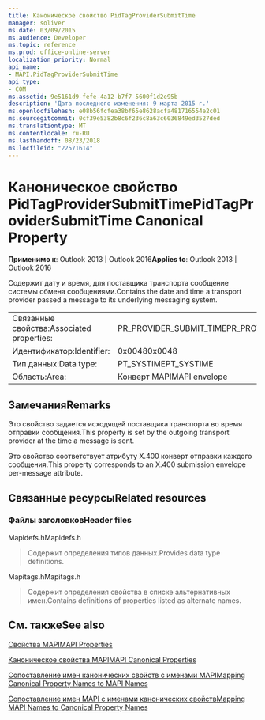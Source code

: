 ```yaml
---
title: Каноническое свойство PidTagProviderSubmitTime
manager: soliver
ms.date: 03/09/2015
ms.audience: Developer
ms.topic: reference
ms.prod: office-online-server
localization_priority: Normal
api_name:
- MAPI.PidTagProviderSubmitTime
api_type:
- COM
ms.assetid: 9e5161d9-fefe-4a12-b7f7-5600f1d2e95b
description: 'Дата последнего изменения: 9 марта 2015 г.'
ms.openlocfilehash: e08b56fcfea38bf65e8628acfa481716554e2c01
ms.sourcegitcommit: 0cf39e5382b8c6f236c8a63c6036849ed3527ded
ms.translationtype: MT
ms.contentlocale: ru-RU
ms.lasthandoff: 08/23/2018
ms.locfileid: "22571614"
---
```

# <a name="pidtagprovidersubmittime-canonical-property"></a><span data-ttu-id="4f484-103">Каноническое свойство PidTagProviderSubmitTime</span><span class="sxs-lookup"><span data-stu-id="4f484-103">PidTagProviderSubmitTime Canonical Property</span></span>

  
  
<span data-ttu-id="4f484-104">**Применимо к**: Outlook 2013 | Outlook 2016</span><span class="sxs-lookup"><span data-stu-id="4f484-104">**Applies to**: Outlook 2013 | Outlook 2016</span></span> 
  
<span data-ttu-id="4f484-105">Содержит дату и время, для поставщика транспорта сообщение системы обмена сообщениями.</span><span class="sxs-lookup"><span data-stu-id="4f484-105">Contains the date and time a transport provider passed a message to its underlying messaging system.</span></span>
  
|||
|:-----|:-----|
|<span data-ttu-id="4f484-106">Связанные свойства:</span><span class="sxs-lookup"><span data-stu-id="4f484-106">Associated properties:</span></span>  <br/> |<span data-ttu-id="4f484-107">PR_PROVIDER_SUBMIT_TIME</span><span class="sxs-lookup"><span data-stu-id="4f484-107">PR_PROVIDER_SUBMIT_TIME</span></span>  <br/> |
|<span data-ttu-id="4f484-108">Идентификатор:</span><span class="sxs-lookup"><span data-stu-id="4f484-108">Identifier:</span></span>  <br/> |<span data-ttu-id="4f484-109">0x0048</span><span class="sxs-lookup"><span data-stu-id="4f484-109">0x0048</span></span>  <br/> |
|<span data-ttu-id="4f484-110">Тип данных:</span><span class="sxs-lookup"><span data-stu-id="4f484-110">Data type:</span></span>  <br/> |<span data-ttu-id="4f484-111">PT_SYSTIME</span><span class="sxs-lookup"><span data-stu-id="4f484-111">PT_SYSTIME</span></span>  <br/> |
|<span data-ttu-id="4f484-112">Область:</span><span class="sxs-lookup"><span data-stu-id="4f484-112">Area:</span></span>  <br/> |<span data-ttu-id="4f484-113">Конверт MAPI</span><span class="sxs-lookup"><span data-stu-id="4f484-113">MAPI envelope</span></span>  <br/> |
   
## <a name="remarks"></a><span data-ttu-id="4f484-114">Замечания</span><span class="sxs-lookup"><span data-stu-id="4f484-114">Remarks</span></span>

<span data-ttu-id="4f484-115">Это свойство задается исходящей поставщика транспорта во время отправки сообщения.</span><span class="sxs-lookup"><span data-stu-id="4f484-115">This property is set by the outgoing transport provider at the time a message is sent.</span></span>
  
<span data-ttu-id="4f484-116">Это свойство соответствует атрибуту X.400 конверт отправки каждого сообщения.</span><span class="sxs-lookup"><span data-stu-id="4f484-116">This property corresponds to an X.400 submission envelope per-message attribute.</span></span> 
  
## <a name="related-resources"></a><span data-ttu-id="4f484-117">Связанные ресурсы</span><span class="sxs-lookup"><span data-stu-id="4f484-117">Related resources</span></span>

### <a name="header-files"></a><span data-ttu-id="4f484-118">Файлы заголовков</span><span class="sxs-lookup"><span data-stu-id="4f484-118">Header files</span></span>

<span data-ttu-id="4f484-119">Mapidefs.h</span><span class="sxs-lookup"><span data-stu-id="4f484-119">Mapidefs.h</span></span>
  
> <span data-ttu-id="4f484-120">Содержит определения типов данных.</span><span class="sxs-lookup"><span data-stu-id="4f484-120">Provides data type definitions.</span></span>
    
<span data-ttu-id="4f484-121">Mapitags.h</span><span class="sxs-lookup"><span data-stu-id="4f484-121">Mapitags.h</span></span>
  
> <span data-ttu-id="4f484-122">Содержит определения свойства в списке альтернативных имен.</span><span class="sxs-lookup"><span data-stu-id="4f484-122">Contains definitions of properties listed as alternate names.</span></span>
    
## <a name="see-also"></a><span data-ttu-id="4f484-123">См. также</span><span class="sxs-lookup"><span data-stu-id="4f484-123">See also</span></span>



[<span data-ttu-id="4f484-124">Свойства MAPI</span><span class="sxs-lookup"><span data-stu-id="4f484-124">MAPI Properties</span></span>](mapi-properties.md)
  
[<span data-ttu-id="4f484-125">Каноническое свойства MAPI</span><span class="sxs-lookup"><span data-stu-id="4f484-125">MAPI Canonical Properties</span></span>](mapi-canonical-properties.md)
  
[<span data-ttu-id="4f484-126">Сопоставление имен канонических свойств с именами MAPI</span><span class="sxs-lookup"><span data-stu-id="4f484-126">Mapping Canonical Property Names to MAPI Names</span></span>](mapping-canonical-property-names-to-mapi-names.md)
  
[<span data-ttu-id="4f484-127">Сопоставление имен MAPI с именами канонических свойств</span><span class="sxs-lookup"><span data-stu-id="4f484-127">Mapping MAPI Names to Canonical Property Names</span></span>](mapping-mapi-names-to-canonical-property-names.md)

